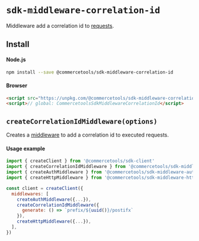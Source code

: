 # `sdk-middleware-correlation-id`

Middleware add a correlation id to [requests](/sdk/Glossary.md#clientrequest).

## Install

#### Node.js

```bash
npm install --save @commercetools/sdk-middleware-correlation-id
```

#### Browser

```html
<script src="https://unpkg.com/@commercetools/sdk-middleware-correlation-id/dist/commercetools-sdk-middleware-correlation-id.umd.min.js"></script>
<script>// global: CommercetoolsSdkMiddlewareCorrelationId</script>
```

## `createCorrelationIdMiddleware(options)`

Creates a [middleware](/sdk/Glossary.md#middleware) to add a correlation id to executed requests.

#### Usage example

```js
import { createClient } from '@commercetools/sdk-client'
import { createCorrelationIdMiddleware } from '@commercetools/sdk-middleware-correlation-id'
import { createAuthMiddleware } from '@commercetools/sdk-middleware-auth'
import { createHttpMiddleware } from '@commercetools/sdk-middleware-http'

const client = createClient({
  middlewares: [
    createAuthMiddleware({...}),
    createCorrelationIdMiddleware({
      generate: () => `prefix/${uuid()}/postifx`
    }),
    createHttpMiddleware({...}),
  ],
})
```
